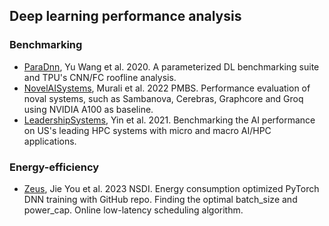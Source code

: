 ## Deep learning performance analysis

### Benchmarking
- [ParaDnn](yuwang2020TPU-roofline-benchmarking.md), Yu Wang et al. 2020. A parameterized DL
 benchmarking suite and TPU's CNN/FC roofline analysis.
- [NovelAISystems](murali2022PMBS-noval.md), Murali et al. 2022 PMBS. Performance evaluation of noval systems,
such as Sambanova, Cerebras, Graphcore and Groq using NVIDIA A100 as baseline.
- [LeadershipSystems](leadership-systems2021.md), Yin et al. 2021. Benchmarking the AI performance on US's
leading HPC systems with micro and macro AI/HPC applications.


### Energy-efficiency

- [Zeus](jie2023NSDI-zeus.md), Jie You et al. 2023 NSDI. Energy consumption optimized PyTorch DNN training
with GitHub repo. Finding the optimal batch_size and power_cap. Online low-latency scheduling
algorithm.
